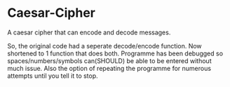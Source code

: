 # Caesar-Cipher
A caesar cipher that can encode and decode messages.

So, the original code had a seperate decode/encode function. Now shortened to 1 function that does both. Programme has been debugged so spaces/numbers/symbols can(SHOULD)
be able to be entered without much issue. Also the option of repeating the programme for numerous attempts until you tell it to stop. 
